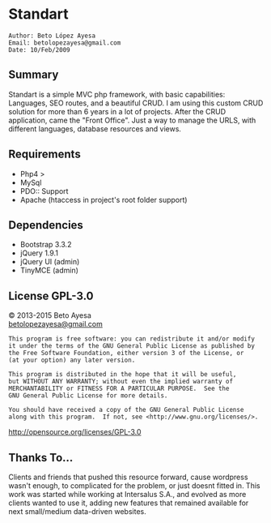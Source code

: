 Standart
================

	Author: Beto López Ayesa 
	Email: betolopezayesa@gmail.com 
	Date: 10/Feb/2009 


Summary
------------
Standart is a simple MVC php framework, with basic capabilities: Languages, SEO routes, and a beautiful CRUD. I am using this custom CRUD solution for more than 6 years in a lot of projects. After the CRUD application, came the "Front Office". Just a way to manage the URLS, with different languages, database resources and views.

Requirements
------------
- Php4 > 
- MySql 
- PDO:: Support 
- Apache (htaccess in project's root folder support)

Dependencies
------------
- Bootstrap 3.3.2
- jQuery 1.9.1
- jQuery UI (admin)
- TinyMCE (admin)



License GPL-3.0
----------------
&copy; 2013-2015  Beto Ayesa  
betolopezayesa@gmail.com

    This program is free software: you can redistribute it and/or modify
    it under the terms of the GNU General Public License as published by
    the Free Software Foundation, either version 3 of the License, or
    (at your option) any later version.

    This program is distributed in the hope that it will be useful,
    but WITHOUT ANY WARRANTY; without even the implied warranty of
    MERCHANTABILITY or FITNESS FOR A PARTICULAR PURPOSE.  See the
    GNU General Public License for more details.

    You should have received a copy of the GNU General Public License
    along with this program.  If not, see <http://www.gnu.org/licenses/>.

http://opensource.org/licenses/GPL-3.0

Thanks To...
------------
Clients and friends that pushed this resource forward, cause wordpress wasn't enough, to complicated for the problem, or just doesnt fitted in. This work was started while working at Intersalus S.A., and evolved as more clients wanted to use it, adding new features that remained available for next small/medium data-driven websites.
